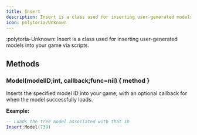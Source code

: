 ```yaml
---
title: Insert
description: Insert is a class used for inserting user-generated models into your game via scripts.
icon: polytoria/Unknown
---
```


:polytoria-Unknown: Insert is a class used for inserting user-generated models into your game via scripts.

## Methods

### Model(modelID;int, callback;func=nil) { method }

Inserts the specified model ID into your game, with an optional callback for when the model successfully loads.

**Example:**
```lua
-- Loads the tree model associated with that ID
Insert:Model(739)
```